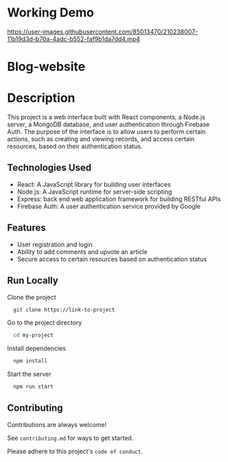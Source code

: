 # Working Demo




https://user-images.githubusercontent.com/85013470/210238007-11b19d3d-b70a-4adc-b552-faf9b1da7dd4.mp4



# Blog-website

# Description
This project is a web interface built with React components, a Node.js server, a MongoDB database, and user authentication through Firebase Auth. The purpose of the interface is to allow users to perform certain actions, such as creating and viewing records, and access certain resources, based on their authentication status.





## Technologies Used

* React: A JavaScript library for building user interfaces
* Node.js: A JavaScript runtime for server-side scripting
* Express: back end web application framework for building RESTful APIs
* Firebase Auth: A user authentication service provided by Google

## Features

* User registration and login
* Ability to add comments and upvote an article
* Secure access to certain resources based on authentication status


## Run Locally

Clone the project

```bash
  git clone https://link-to-project
```

Go to the project directory

```bash
  cd my-project
```

Install dependencies

```bash
  npm install
```

Start the server

```bash
  npm run start
```


## Contributing

Contributions are always welcome!

See `contributing.md` for ways to get started.

Please adhere to this project's `code of conduct`.

